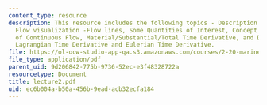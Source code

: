 ```yaml
---
content_type: resource
description: This resource includes the following topics - Description of a Flow,
  Flow visualization -Flow lines, Some Quantities of Interest, Concept and Consequences
  of Continuous Flow, Material/Substantial/Total Time Derivative, and Difference Between
  Lagrangian Time Derivative and Eulerian Time Derivative.
file: https://ol-ocw-studio-app-qa.s3.amazonaws.com/courses/2-20-marine-hydrodynamics-13-021-spring-2005/ec6b004ab50a456b9eadacb32ecfa184_lecture2.pdf
file_type: application/pdf
parent_uid: 9d206842-775b-9736-52ec-e3f48328722a
resourcetype: Document
title: lecture2.pdf
uid: ec6b004a-b50a-456b-9ead-acb32ecfa184
---
```

